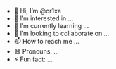 - 👋 Hi, I’m @cr1xa
- 👀 I’m interested in ...
- 🌱 I’m currently learning ...
- 💞️ I’m looking to collaborate on ...
- 📫 How to reach me ...
- 😄 Pronouns: ...
- ⚡ Fun fact: ...

<!---
cr1xa/cr1xa is a ✨ special ✨ repository because its `README.md` (this file) appears on your GitHub profile.
You can click the Preview link to take a look at your changes.
--->
